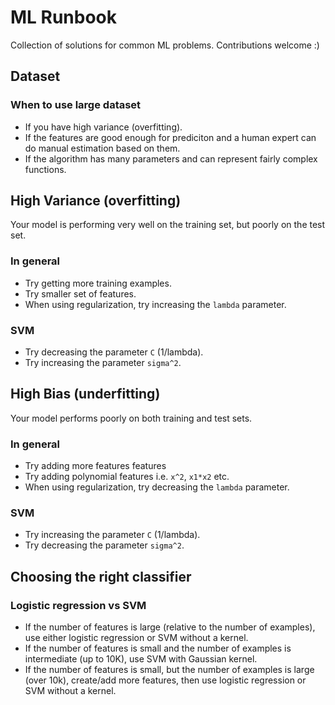 # ML Runbook

Collection of solutions for common ML problems. Contributions welcome :)

## Dataset

### When to use large dataset

- If you have high variance (overfitting).
- If the features are good enough for prediciton and a human expert can do manual estimation based on them.
- If the algorithm has many parameters and can represent fairly complex functions.

## High Variance (overfitting)

Your model is performing very well on the training set, but poorly on the test set.

### In general

- Try getting more training examples.
- Try smaller set of features.
- When using regularization, try increasing the `lambda` parameter.

### SVM

- Try decreasing the parameter `C` (1/lambda).
- Try increasing the parameter `sigma^2`.

## High Bias (underfitting)

Your model performs poorly on both training and test sets.

### In general

- Try adding more features features
- Try adding polynomial features i.e. `x^2`, `x1*x2` etc.
- When using regularization, try decreasing the `lambda` parameter.

### SVM

- Try increasing the parameter `C` (1/lambda).
- Try decreasing the parameter `sigma^2`.

## Choosing the right classifier

### Logistic regression vs SVM

- If the number of features is large (relative to the number of examples), use either logistic regression or SVM without a kernel.
- If the number of features is small and the number of examples is intermediate (up to 10K), use SVM with Gaussian kernel.
- If the number of features is small, but the number of examples is large (over 10k), create/add more features, then use logistic regression or SVM without a kernel.
